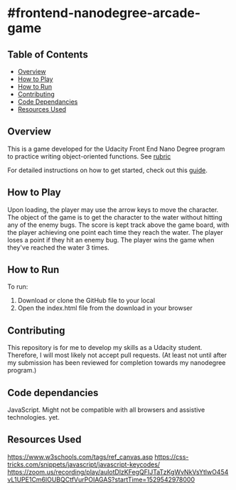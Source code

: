 #frontend-nanodegree-arcade-game
===============================

## Table of Contents

* [Overview](#overview)
* [How to Play](#how-to-play)
* [How to Run](#how-to-run)
* [Contributing](#contributing)
* [Code Dependancies](#code-dependancies)
* [Resources Used](#resources-used)

## Overview

This is a game developed for the Udacity Front End Nano Degree program to practice writing object-oriented functions.  See  [rubric](https://review.udacity.com/#!/projects/2696458597/rubric)

For detailed instructions on how to get started, check out this [guide](https://docs.google.com/document/d/1v01aScPjSWCCWQLIpFqvg3-vXLH2e8_SZQKC8jNO0Dc/pub?embedded=true).

## How to Play
Upon loading, the player may use the arrow keys to move the character. The object of the game is to get the character to the water without hitting any of the enemy bugs. The score is kept track above the game board, with the player achieving one point each time they reach the water. The player loses a point if they hit an enemy bug. The player wins the game when they've reached the water 3 times.

## How to Run
To run:
1. Download or clone the GitHub file to your local
2. Open the index.html file from the download in your browser

## Contributing
This repository is for me to develop my skills as a Udacity student. Therefore, I will most likely not accept pull requests. (At least not until after my submission has been reviewed for completion towards my nanodegree program.)

## Code dependancies
JavaScript. Might not be compatible with all browsers and assistive technologies. yet.

## Resources Used
https://www.w3schools.com/tags/ref_canvas.asp
https://css-tricks.com/snippets/javascript/javascript-keycodes/
https://zoom.us/recording/play/aulotDlzKFegQFIJTaTzKgWvNkVsYtlwO454vL1UPE1Cm6lOUBQCtfVurPOIAGAS?startTime=1529542978000
